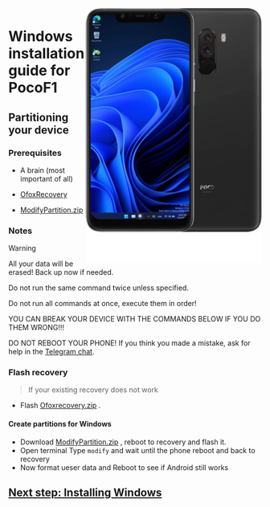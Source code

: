 <img align="right" src="beryllium.png" width="350" alt="Windows installation on beryllium">

# Windows installation guide for PocoF1

## Partitioning your device

### Prerequisites
- A brain (most important of all)

- [OfoxRecovery](https://drive.google.com/file/d/1ZMjx6lC7uB1bTy6NXKjwKkLmKUEywKxu/view?usp=sharing)

- [ModifyPartition.zip](https://drive.google.com/file/d/18QZeJH1h6AFCAFodVBpSo8dnj87Tu4Fv/view?usp=drive_link)


### Notes
> [!WARNING]  
> All your data will be erased! Back up now if needed.
> 
> Do not run the same command twice unless specified.
>  
> Do not run all commands at once, execute them in order!
>
> YOU CAN BREAK YOUR DEVICE WITH THE COMMANDS BELOW IF YOU DO THEM WRONG!!!
>
> DO NOT REBOOT YOUR PHONE! If you think you made a mistake, ask for help in the [Telegram chat](https://t.me/WinOnF1).


### Flash recovery
> If your existing recovery does not work

- Flash [Ofoxrecovery.zip](https://drive.google.com/file/d/1ZMjx6lC7uB1bTy6NXKjwKkLmKUEywKxu/view?usp=sharing) .

#### Create partitions for Windows
- Download [ModifyPartition.zip](https://drive.google.com/file/d/18QZeJH1h6AFCAFodVBpSo8dnj87Tu4Fv/view?usp=drive_link) , reboot to recovery and flash it.
- Open terminal Type `modify` and wait until the phone reboot and back to recovery 
- Now format ueser data and Reboot to see if Android still works

## [Next step: Installing Windows](/guide/NEW2-install.md)




































